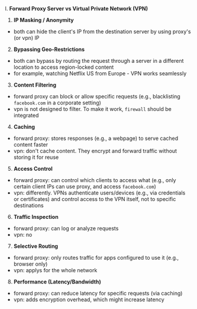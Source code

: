 I. **Forward Proxy Server vs Virtual Private Network (VPN)**
1. **IP Masking / Anonymity**
- both can hide the client's IP from the destination server by using proxy's (or vpn) IP
    
2. **Bypassing Geo-Restrictions**
- both can bypass by routing the request through a server in a different location to access region-locked content
- for example, watching Netflix US from Europe - VPN works seamlessly
   
3. **Content Filtering**
- forward proxy can block or allow specific requests (e.g., blacklisting `facebook.com` in a corporate setting)
- vpn is not designed to filter. To make it work, `firewall` should be integrated

4. **Caching**
- forward proxy: stores responses (e.g., a webpage) to serve cached content faster
- vpn: don't cache content. They encrypt and forward traffic without storing it for reuse

5. **Access Control**
- forward proxy: can control which clients to access what (e.g., only certain client IPs can use proxy, and access `facebook.com`)
- vpn: differently. VPNs authenticate users/devices (e.g., via credentials or certificates) and control access to the VPN itself, not to specific destinations

6. **Traffic Inspection**
- forward proxy: can log or analyze requests
- vpn: no

7. **Selective Routing**
- forward proxy: only routes traffic for apps configured to use it (e.g., browser only)
- vpn: applys for the whole network

8. **Performance (Latency/Bandwidth)**
- forward proxy: can reduce latency for specific requests (via caching)
- vpn: adds encryption overhead, which might increase latency


